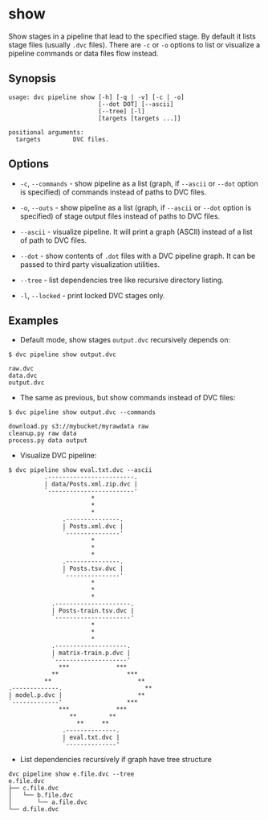 # show

Show stages in a pipeline that lead to the specified stage. By default it lists
stage files (usually `.dvc` files). There are `-c` or `-o` options to list or
visualize a pipeline commands or data files flow instead.

## Synopsis

```usage
usage: dvc pipeline show [-h] [-q | -v] [-c | -o]
                         [--dot DOT] [--ascii]
                         [--tree] [-l]
                         [targets [targets ...]]

positional arguments:
  targets         DVC files.
```

## Options

- `-c`, `--commands` - show pipeline as a list (graph, if `--ascii` or `--dot`
  option is specified) of commands instead of paths to DVC files.

- `-o`, `--outs` - show pipeline as a list (graph, if `--ascii` or `--dot`
  option is specified) of stage output files instead of paths to DVC files.

- `--ascii` - visualize pipeline. It will print a graph (ASCII) instead of a
  list of path to DVC files.

- `--dot` - show contents of `.dot` files with a DVC pipeline graph. It can be
  passed to third party visualization utilities.

- `--tree` - list dependencies tree like recursive directory listing.

- `-l`, `--locked` - print locked DVC stages only.

## Examples

- Default mode, show stages `output.dvc` recursively depends on:

```dvc
$ dvc pipeline show output.dvc

raw.dvc
data.dvc
output.dvc
```

- The same as previous, but show commands instead of DVC files:

```dvc
$ dvc pipeline show output.dvc --commands

download.py s3://mybucket/myrawdata raw
cleanup.py raw data
process.py data output
```

- Visualize DVC pipeline:

```dvc
$ dvc pipeline show eval.txt.dvc --ascii
          .------------------------.
          | data/Posts.xml.zip.dvc |
          `------------------------'
                       *
                       *
                       *
               .---------------.
               | Posts.xml.dvc |
               `---------------'
                       *
                       *
                       *
               .---------------.
               | Posts.tsv.dvc |
               `---------------'
                       *
                       *
                       *
            .---------------------.
            | Posts-train.tsv.dvc |
            `---------------------'
                       *
                       *
                       *
            .--------------------.
            | matrix-train.p.dvc |
            `--------------------'
              ***             ***
            **                   ***
          **                        **
.-------------.                       **
| model.p.dvc |                     **
`-------------'                  ***
              ***             ***
                 **         **
                   **     **
               .--------------.
               | eval.txt.dvc |
               `--------------'
```

- List dependencies recursively if graph have tree structure

```dvc
dvc pipeline show e.file.dvc --tree
e.file.dvc
├── c.file.dvc
│   └── b.file.dvc
│       └── a.file.dvc
└── d.file.dvc
```
